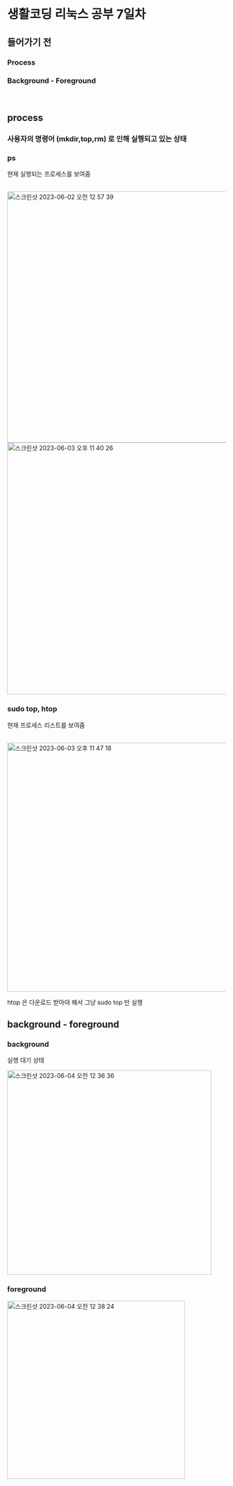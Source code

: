 <h1>생활코딩 리눅스 공부 7일차</h1>

<h2>들어가기 전</h2>

<h3>Process</h3>

<h3>Background - Foreground</h3>

</br>

<h2>process</h2>

<h3>사용자의 명령어 (mkdir,top,rm) 로 인해 실행되고 있는 상태</h3>

<h3>ps</h3>

현재 실행되는 프로세스를 보여줌

</br>

<img width="578" alt="스크린샷 2023-06-02 오전 12 57 39" src="https://github.com/DuHyeon2/LinuxStudy/assets/83499405/ec5d844f-e9c2-463b-ab3f-ab5895cbdf55">

</br>

<img width="580" alt="스크린샷 2023-06-03 오후 11 40 26" src="https://github.com/DuHyeon2/LinuxStudy/assets/83499405/312a59e0-92bd-4d6c-a1ed-879f5080b345">

</br>

<h3>sudo top, htop</h3>

현재 프로세스 리스트를 보여줌

</br>

<img width="573" alt="스크린샷 2023-06-03 오후 11 47 18" src="https://github.com/DuHyeon2/LinuxStudy/assets/83499405/b7dae189-935f-42c5-89d0-5782e6eeb88c">

</br>

htop 은 다운로드 받아야 해서 그냥 sudo top 만 실행

<h2>background - foreground</h2>

<h3>background</h3>

실행 대기 상태

<img width="471" alt="스크린샷 2023-06-04 오전 12 36 36" src="https://github.com/DuHyeon2/LinuxStudy/assets/83499405/0aa0955e-3815-41c8-88b4-2e9e402bba04">

<h3>foreground</h3>


<img width="410" alt="스크린샷 2023-06-04 오전 12 38 24" src="https://github.com/DuHyeon2/LinuxStudy/assets/83499405/4695ce1b-0abf-42c9-9dce-e89a6df85e97">





